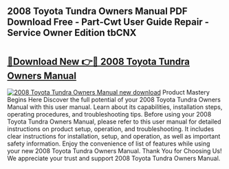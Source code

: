 ## 2008 Toyota Tundra Owners Manual PDF Download Free - Part-Cwt User Guide Repair - Service Owner Edition tbCNX

# <h2><a href="http://bc23453.oget.top/?id=2008+Toyota+Tundra+Owners+Manual">🔗Download New 👉🔴 2008 Toyota Tundra Owners Manual</a></h2>

[![2008 Toyota Tundra Owners Manual new download](https://i.imgur.com/5g1atiW.png)](http://bc23453.oget.top/?id=2008+Toyota+Tundra+Owners+Manual)
Product Mastery Begins Here Discover the full potential of your 2008 Toyota Tundra Owners Manual with this user manual. Learn about its capabilities, installation steps, operating procedures, and troubleshooting tips. Before using your 2008 Toyota Tundra Owners Manual, please refer to this user manual for detailed instructions on product setup, operation, and troubleshooting. It includes clear instructions for installation, setup, and operation, as well as important safety information. Enjoy the convenience of list of features while using your new 2008 Toyota Tundra Owners Manual. Thank You for Choosing Us! We appreciate your trust and support 2008 Toyota Tundra Owners Manual.
